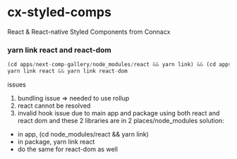 # cx-styled-comps
React &amp; React-native Styled Components from Connacx

### yarn link react and react-dom
```javascript
(cd apps/next-comp-gallery/node_modules/react && yarn link) && (cd apps/next-comp-gallery/node_modules/react-dom && yarn link)
yarn link react && yarn link react-dom
```

issues
1. bundling issue => needed to use rollup
2. react cannot be resolved
3. invalid hook issue due to main app and package using both react and react dom and these 2 libraries are in 2 places/node_modules
solution:
- in app, (cd node_modules/react && yarn link)
- in package, yarn link react
- do the same for react-dom as well